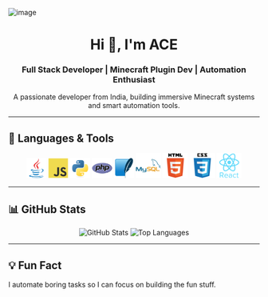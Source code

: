 <img width="1536" height="1024" alt="image" src="https://github.com/user-attachments/assets/ad764139-d3e8-415f-a24d-3d669a8d5ddf" /><!-- Profile Header -->
<h1 align="center">Hi 👋, I'm ACE</h1>
<h3 align="center">Full Stack Developer | Minecraft Plugin Dev | Automation Enthusiast</h3>

<p align="center">
  A passionate developer from India, building immersive Minecraft systems and smart automation tools.
</p>

---

## 🚀 Languages & Tools

<p align="center">
  <img src="https://raw.githubusercontent.com/devicons/devicon/master/icons/java/java-original.svg" alt="Java" width="40"/>
  <img src="https://raw.githubusercontent.com/devicons/devicon/master/icons/javascript/javascript-original.svg" alt="JavaScript" width="40"/>
  <img src="https://raw.githubusercontent.com/devicons/devicon/master/icons/python/python-original.svg" alt="Python" width="40"/>
  <img src="https://raw.githubusercontent.com/devicons/devicon/master/icons/php/php-original.svg" alt="PHP" width="40"/>
  <img src="https://raw.githubusercontent.com/devicons/devicon/master/icons/sqlite/sqlite-original.svg" alt="SQLite" width="40"/>
  <img src="https://raw.githubusercontent.com/devicons/devicon/master/icons/mysql/mysql-original-wordmark.svg" alt="MySQL" width="50"/>
  <img src="https://raw.githubusercontent.com/devicons/devicon/master/icons/html5/html5-original-wordmark.svg" alt="HTML5" width="50"/>
  <img src="https://raw.githubusercontent.com/devicons/devicon/master/icons/css3/css3-original-wordmark.svg" alt="CSS3" width="50"/>
  <img src="https://raw.githubusercontent.com/devicons/devicon/master/icons/react/react-original-wordmark.svg" alt="React" width="50"/>
</p>

---

## 📊 GitHub Stats

<p align="center">
  <img src="[https://github-readme-stats.vercel.app/api?username=ACE&show_icons=true&theme=tokyonight&hide_border=true&count_private=true" alt="GitHub Stats" height="165](https://sdmntprwestus3.oaiusercontent.com/files/00000000-4870-61fd-b633-2a1a76d449bf/raw?se=2025-08-06T15%3A48%3A30Z&sp=r&sv=2024-08-04&sr=b&scid=92e3d53d-c71f-5d92-843f-d7be07be9d6b&skoid=04233560-0ad7-493e-8bf0-1347c317d021&sktid=a48cca56-e6da-484e-a814-9c849652bcb3&skt=2025-08-06T10%3A13%3A49Z&ske=2025-08-07T10%3A13%3A49Z&sks=b&skv=2024-08-04&sig=GQaLX7leVS1XehKX9XRhny9pON2W8WtXYiAM1c45W0Y%3D)"/>
  <img src="https://github-readme-stats.vercel.app/api/top-langs/?username=ACE&layout=compact&theme=tokyonight&hide_border=true" alt="Top Languages" height="165"/>
</p>

---

## 💡 Fun Fact
I automate boring tasks so I can focus on building the fun stuff.
